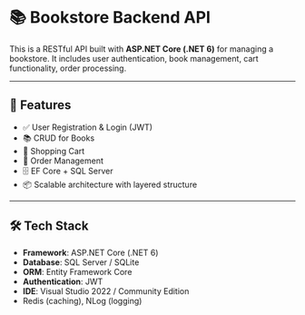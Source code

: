 # 📚 Bookstore Backend API

This is a RESTful API built with **ASP.NET Core (.NET 6)** for managing a bookstore. It includes user authentication, book management, cart functionality, order processing.

---

## 🚀 Features

- ✅ User Registration & Login (JWT)
- 📚 CRUD for Books
- 🛒 Shopping Cart
- 🧾 Order Management
- 🗄️ EF Core + SQL Server
- 📦 Scalable architecture with layered structure

---

## 🛠 Tech Stack

- **Framework**: ASP.NET Core (.NET 6)
- **Database**: SQL Server / SQLite
- **ORM**: Entity Framework Core
- **Authentication**: JWT
- **IDE**: Visual Studio 2022 / Community Edition
- Redis (caching), NLog (logging)
